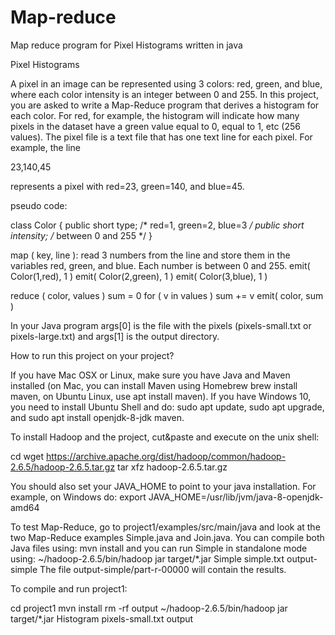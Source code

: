 # Map-reduce
Map reduce program for Pixel Histograms written in java

Pixel Histograms

A pixel in an image can be represented using 3 colors: red, green, and blue, where each color intensity is an integer between 0 and 255. In this project, you are asked to write a Map-Reduce program that derives a histogram for each color. For red, for example, the histogram will indicate how many pixels in the dataset have a green value equal to 0, equal to 1, etc (256 values). The pixel file is a text file that has one text line for each pixel. For example, the line

23,140,45

represents a pixel with red=23, green=140, and blue=45. 

pseudo code:

class Color {
    public short type;       /* red=1, green=2, blue=3 */
    public short intensity;  /* between 0 and 255 */
}

map ( key, line ):
  read 3 numbers from the line and store them in the variables red, green, and blue. Each number is between 0 and 255.
  emit( Color(1,red), 1 )
  emit( Color(2,green), 1 )
  emit( Color(3,blue), 1 )

reduce ( color, values )
  sum = 0
  for ( v in values )
      sum += v
  emit( color, sum )

In your Java program args[0] is the file with the pixels (pixels-small.txt or pixels-large.txt) and args[1] is the output directory.
            
How to run this project on your project?

If you have Mac OSX or Linux, make sure you have Java and Maven installed (on Mac, you can install Maven using Homebrew brew install maven, on Ubuntu Linux, use apt install maven). If you have Windows 10, you need to install Ubuntu Shell and do: sudo apt update, sudo apt upgrade, and sudo apt install openjdk-8-jdk maven.

To install Hadoop and the project, cut&paste and execute on the unix shell:

cd
wget https://archive.apache.org/dist/hadoop/common/hadoop-2.6.5/hadoop-2.6.5.tar.gz
tar xfz hadoop-2.6.5.tar.gz 

You should also set your JAVA_HOME to point to your java installation. For example, on Windows do:
export JAVA_HOME=/usr/lib/jvm/java-8-openjdk-amd64

To test Map-Reduce, go to project1/examples/src/main/java and look at the two Map-Reduce examples Simple.java and Join.java. 
You can compile both Java files using:
mvn install
and you can run Simple in standalone mode using:
~/hadoop-2.6.5/bin/hadoop jar target/*.jar Simple simple.txt output-simple
The file output-simple/part-r-00000 will contain the results.

To compile and run project1:

cd project1
mvn install
rm -rf output
~/hadoop-2.6.5/bin/hadoop jar target/*.jar Histogram pixels-small.txt output
